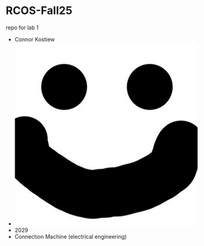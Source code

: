 # RCOS-Fall25
repo for lab 1
- Connor Kostiew
- ![epic photo descprition](./youtube_pfp.jpg?raw=true "My photo")
- 2029
- Connection Machine (electrical engineering)
